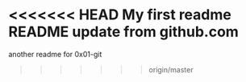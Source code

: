<<<<<<< HEAD
My first readme
README update from github.com
=======
another readme for 0x01-git
>>>>>>> origin/master
